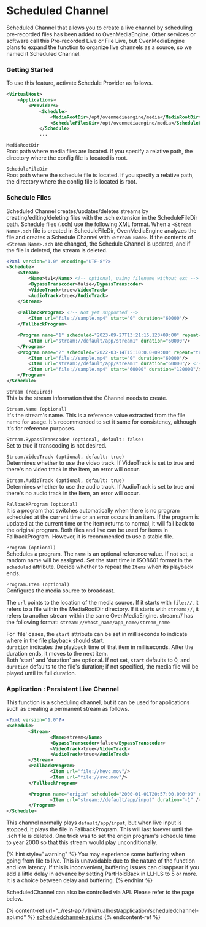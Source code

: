 # Scheduled Channel

Scheduled Channel that allows you to create a live channel by scheduling pre-recorded files has been added to OvenMediaEngine. Other services or software call this Pre-recorded Live or File Live, but OvenMediaEngine plans to expand the function to organize live channels as a source, so we named it Scheduled Channel.

### Getting Started

To use this feature, activate Schedule Provider as follows.

```xml
<VirtualHost>
    <Applications>
        <Providers>
            <Schedule>
                <MediaRootDir>/opt/ovenmediaengine/media</MediaRootDir>
                <ScheduleFilesDir>/opt/ovenmediaengine/media</ScheduleFilesDir>
            </Schedule>
            ...
```

`MediaRootDir`\
Root path where media files are located. If you specify a relative path, the directory where the config file is located is root.

`ScheduleFileDir`\
Root path where the schedule file is located. If you specify a relative path, the directory where the config file is located is root.

### Schedule Files

Scheduled Channel creates/updates/deletes streams by creating/editing/deleting files with the .sch extension in the ScheduleFileDir path. Schedule files (.sch) use the following XML format. When a `<Stream Name>.sch` file is created in ScheduleFileDir, OvenMediaEngine analyzes the file and creates a Schedule Channel with `<Stream Name>`. If the contents of `<Stream Name>.sch` are changed, the Schedule Channel is updated, and if the file is deleted, the stream is deleted.

```xml
<?xml version="1.0" encoding="UTF-8"?>
<Schedule>
    <Stream>
        <Name>tv1</Name> <!-- optional, using filename without ext -->
        <BypassTranscoder>false</BypassTranscoder>
        <VideoTrack>true</VideoTrack>
        <AudioTrack>true</AudioTrack>
    </Stream>
    
    <FallbackProgram> <!-- Not yet supported -->
        <Item url="file://sample.mp4" start="0" duration="60000"/>
    </FallbackProgram>

    <Program name="1" scheduled="2023-09-27T13:21:15.123+09:00" repeat="true">
        <Item url="stream://default/app/stream1" duration="60000"/>
    </Program>
    <Program name="2" scheduled="2022-03-14T15:10:0.0+09:00" repeat="true">
        <Item url="file://sample.mp4" start="0" duration="60000"/>
        <Item url="stream://default/app/stream1" duration="60000"/> <!-- Not yet supported -->
        <Item url="file://sample.mp4" start="60000" duration="120000"/>
    </Program>
</Schedule>
```

`Stream (required)`\
This is the stream information that the Channel needs to create.

`Stream.Name (optional)`\
It's the stream's name. This is a reference value extracted from the file name for usage. It's recommended to set it same for consistency, although it's for reference purposes.

`Stream.BypassTranscoder (optional, default: false)`\
Set to true if transcoding is not desired.

`Stream.VideoTrack (optional, default: true)`\
Determines whether to use the video track. If VideoTrack is set to true and there's no video track in the Item, an error will occur.

`Stream.AudioTrack (optional, default: true)`\
Determines whether to use the audio track. If AudioTrack is set to true and there's no audio track in the Item, an error will occur.

`FallbackProgram (optional)`\
It is a program that switches automatically when there is no program scheduled at the current time or an error occurs in an item. If the program is updated at the current time or the item returns to normal, it will fail back to the original program. Both files and live can be used for items in FallbackProgram. However, it is recommended to use a stable file.

`Program (optional)`\
Schedules a program. The `name` is an optional reference value. If not set, a random name will be assigned. Set the start time in ISO8601 format in the `scheduled` attribute. Decide whether to repeat the `Items` when its playback ends.

`Program.Item (optional)`\
Configures the media source to broadcast.

The `url` points to the location of the media source. If it starts with `file://`, it refers to a file within the MediaRootDir directory. If it starts with `stream://`, it refers to another stream within the same OvenMediaEngine. stream:// has the following format: `stream://vhost_name/app_name/stream_name`

For 'file' cases, the `start` attribute can be set in milliseconds to indicate where in the file playback should start.\
`duration` indicates the playback time of that item in milliseconds. After the duration ends, it moves to the next item.\
Both 'start' and 'duration' are optional. If not set, `start` defaults to 0, and `duration` defaults to the file's duration; if not specified, the media file will be played until its full duration.

### Application : Persistent Live Channel

This function is a scheduling channel, but it can be used for applications such as creating a permanent stream as follows.

```xml
<?xml version="1.0"?>
<Schedule>
        <Stream>
                <Name>stream</Name>
                <BypassTranscoder>false</BypassTranscoder>
                <VideoTrack>true</VideoTrack>
                <AudioTrack>true</AudioTrack>
        </Stream>
        <FallbackProgram>
                <Item url="file://hevc.mov"/>
                <Item url="file://avc.mov"/>
        </FallbackProgram>

        <Program name="origin" scheduled="2000-01-01T20:57:00.000+09" repeat="true">
                <Item url="stream://default/app/input" duration="-1" />
        </Program>
</Schedule>
```

This channel normally plays `default/app/input`, but when live input is stopped, it plays the file in FallbackProgram. This will last forever until the .sch file is deleted. One trick was to set the origin program's schedule time to year 2000 so that this stream would play unconditionally.

{% hint style="warning" %}
You may experience some buffering when going from file to live. This is unavoidable due to the nature of the function and low latency. If this is inconvenient, buffering issues can disappear if you add a little delay in advance by setting PartHoldBack in LLHLS to 5 or more. It is a choice between delay and buffering.
{% endhint %}



ScheduledChannel can also be controlled via API. Please refer to the page below.

{% content-ref url="../rest-api/v1/virtualhost/application/scheduledchannel-api.md" %}
[scheduledchannel-api.md](../rest-api/v1/virtualhost/application/scheduledchannel-api.md)
{% endcontent-ref %}
